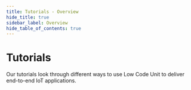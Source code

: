 ```yaml
---
title: Tutorials - Overview
hide_title: true
sidebar_label: Overview
hide_table_of_contents: true
---
```


# Tutorials

Our tutorials look through different ways to use Low Code Unit to deliver end-to-end IoT applications.  
